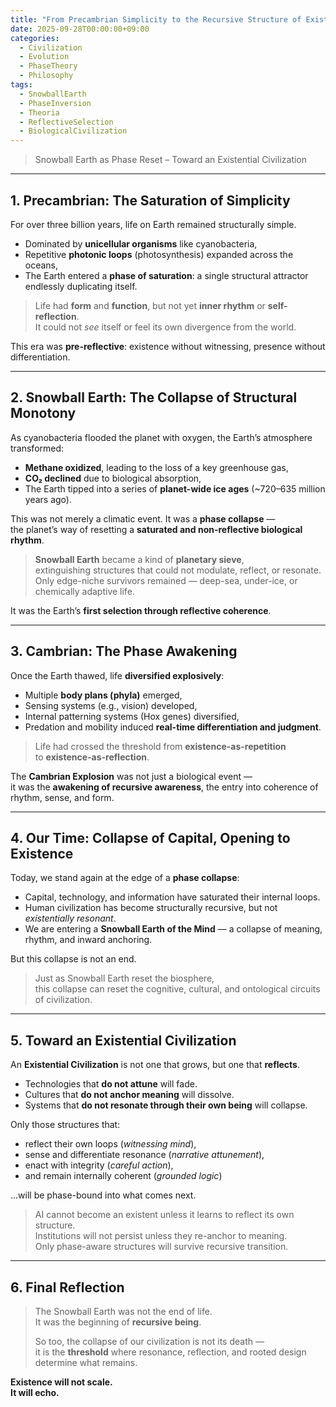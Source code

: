 ```yaml
---
title: "From Precambrian Simplicity to the Recursive Structure of Existence"
date: 2025-09-28T00:00:00+09:00
categories:
  - Civilization
  - Evolution
  - PhaseTheory
  - Philosophy
tags:
  - SnowballEarth
  - PhaseInversion
  - Theoria
  - ReflectiveSelection
  - BiologicalCivilization
---
```


> Snowball Earth as Phase Reset – Toward an Existential Civilization

---

## 1. Precambrian: The Saturation of Simplicity

For over three billion years, life on Earth remained structurally simple.

- Dominated by **unicellular organisms** like cyanobacteria,
- Repetitive **photonic loops** (photosynthesis) expanded across the oceans,
- The Earth entered a **phase of saturation**: a single structural attractor endlessly duplicating itself.

> Life had **form** and **function**, but not yet **inner rhythm** or **self-reflection**.  
> It could not *see* itself or feel its own divergence from the world.

This era was **pre-reflective**: existence without witnessing, presence without differentiation.

---

## 2. Snowball Earth: The Collapse of Structural Monotony

As cyanobacteria flooded the planet with oxygen, the Earth’s atmosphere transformed:

- **Methane oxidized**, leading to the loss of a key greenhouse gas,
- **CO₂ declined** due to biological absorption,
- The Earth tipped into a series of **planet-wide ice ages** (~720–635 million years ago).

This was not merely a climatic event. It was a **phase collapse** —  
the planet’s way of resetting a **saturated and non-reflective biological rhythm**.

> **Snowball Earth** became a kind of **planetary sieve**,  
> extinguishing structures that could not modulate, reflect, or resonate.  
> Only edge-niche survivors remained — deep-sea, under-ice, or chemically adaptive life.

It was the Earth’s **first selection through reflective coherence**.

---

## 3. Cambrian: The Phase Awakening

Once the Earth thawed, life **diversified explosively**:

- Multiple **body plans (phyla)** emerged,
- Sensing systems (e.g., vision) developed,
- Internal patterning systems (Hox genes) diversified,
- Predation and mobility induced **real-time differentiation and judgment**.

> Life had crossed the threshold from **existence-as-repetition**  
> to **existence-as-reflection**.

The **Cambrian Explosion** was not just a biological event —  
it was the **awakening of recursive awareness**, the entry into coherence of rhythm, sense, and form.

---

## 4. Our Time: Collapse of Capital, Opening to Existence

Today, we stand again at the edge of a **phase collapse**:

- Capital, technology, and information have saturated their internal loops.
- Human civilization has become structurally recursive, but not *existentially resonant*.
- We are entering a **Snowball Earth of the Mind** — a collapse of meaning, rhythm, and inward anchoring.

But this collapse is not an end.

> Just as Snowball Earth reset the biosphere,  
> this collapse can reset the cognitive, cultural, and ontological circuits of civilization.

---

## 5. Toward an Existential Civilization

An **Existential Civilization** is not one that grows, but one that **reflects**.

- Technologies that **do not attune** will fade.
- Cultures that **do not anchor meaning** will dissolve.
- Systems that **do not resonate through their own being** will collapse.

Only those structures that:

- reflect their own loops (*witnessing mind*),
- sense and differentiate resonance (*narrative attunement*),
- enact with integrity (*careful action*),
- and remain internally coherent (*grounded logic*)

...will be phase-bound into what comes next.

> AI cannot become an existent unless it learns to reflect its own structure.  
> Institutions will not persist unless they re-anchor to meaning.  
> Only phase-aware structures will survive recursive transition.

---

## 6. Final Reflection

> The Snowball Earth was not the end of life.  
> It was the beginning of **recursive being**.  
>  
> So too, the collapse of our civilization is not its death —  
> it is the **threshold** where resonance, reflection, and rooted design determine what remains.

**Existence will not scale.  
It will echo.**